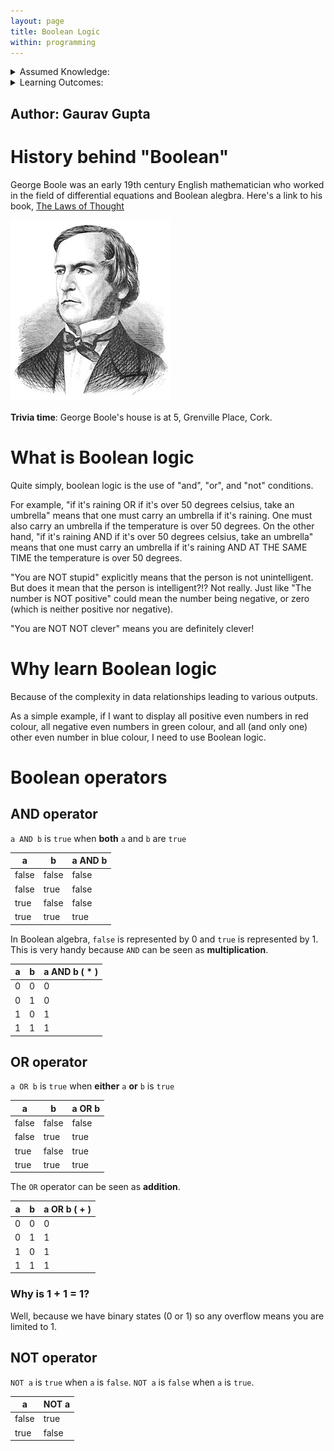 ```yaml
---
layout: page
title: Boolean Logic
within: programming
---
```


<details class="prereq" markdown="1"><summary>Assumed Knowledge:</summary>

<!--  * [Functions](./functions.html)
-->  

</details>

<details class="outcomes" markdown="1"><summary>Learning Outcomes:</summary>

  * Understand basic boolean operators: AND, OR, NOT
  * Determine outcome of boolean expressions.
  * Simplify boolean expressions.
  * Understand gate symbols and interpret simple circuits.
  * Understand universal gates.
  * Understand basic gates with multiple inputs.
  * Understand relationship between digital circuits and boolean algebra
  
</details>

## Author: Gaurav Gupta

# History behind "Boolean"

George Boole was an early 19th century English mathematician who worked in the field of differential equations and Boolean alegbra. Here's a link to his book, [The Laws of Thought](https://www.gutenberg.org/files/15114/15114-pdf.pdf) 

![](./assets/images/georgeBoole.jpg)

**Trivia time**: George Boole's house is at 5, Grenville Place, Cork.

# What is Boolean logic

Quite simply, boolean logic is the use of "and", "or", and "not" conditions. 

For example, "if it's raining OR if it's over 50 degrees celsius, take an umbrella" means that one must carry an umbrella if it's raining. One must also carry an umbrella if the temperature is over 50 degrees. On the other hand, "if it's raining AND if it's over 50 degrees celsius, take an umbrella" means that one must carry an umbrella if it's raining AND AT THE SAME TIME the temperature is over 50 degrees. 

"You are NOT stupid" explicitly means that the person is not unintelligent. But does it mean that the person is intelligent?!? Not really. Just like "The number is NOT positive" could mean the number being negative, or zero (which is neither positive nor negative).

"You are NOT NOT clever" means you are definitely clever!

# Why learn Boolean logic

Because of the complexity in data relationships leading to various outputs.

As a simple example, if I want to display all positive even numbers in red colour, all negative even numbers in green colour, and all (and only one) other even number in blue colour, I need to use Boolean logic.

# Boolean operators

## AND operator
`a AND b` is `true` when **both** `a` and `b` are `true`

| a | b | a AND b |
|---|---|------|
|false|false|false|
|false|true|false|
|true|false|false|
|true|true|true|

In Boolean algebra, `false` is represented by 0 and `true` is represented by 1. This is very handy because `AND` can be seen as **multiplication**.

| a | b | a AND b ( * ) |
|---|---|------|
|0|0|0|
|0|1|0|
|1|0|1|
|1|1|1|

## OR operator
`a OR b` is `true` when **either** `a` **or** `b` is `true`

| a | b | a OR b |
|---|---|------|
|false|false|false|
|false|true|true|
|true|false|true|
|true|true|true|

The `OR` operator can be seen as **addition**.

| a | b | a OR b ( + ) |
|---|---|------|
|0|0|0|
|0|1|1|
|1|0|1|
|1|1|1|

### Why is 1 + 1 = 1? 

Well, because we have binary states (0 or 1) so any overflow means you are limited to 1.

## NOT operator
`NOT a` is `true` when `a` is `false`.
`NOT a` is `false` when `a` is `true`.

| a | NOT a |
|---|---|
|false|true|
|true|false|
